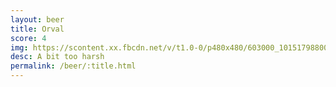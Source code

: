 ```yaml
---
layout: beer
title: Orval
score: 4
img: https://scontent.xx.fbcdn.net/v/t1.0-0/p480x480/603000_10151798800068745_508626500_n.jpg?oh=28ade094af8ad07ccd48d2c3bef83b10&oe=58CCB503
desc: A bit too harsh
permalink: /beer/:title.html
---
```

